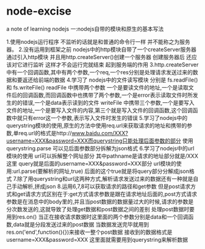 # node-excise
a note of learning nodejs 
一:nodejs自带的模块和原生的基本写法

1.使用nodejs运行程序  不监听的话就是和普通的命令行一样  并不能称之为服务器。
2.没有运用到框架之前  nodejs中的http模块自带了一个createServer服务器  通过引入http模块 并且用http.createServer()创建一个服务器  创建服务器后  还应该对它进行监听  这样才不会运行完就结束  起到服务端的作用
3.http.createServer中有一个回调函数,其中有两个参数,一个req,一个res分别是处理请求发送过来的数据和要返还给前端的数据
4.学习了 nodejs中的文件读写模块  分别是 fs.readFile() 和 fs.writeFile()  readFile 中携带两个参数   一个是要读文件的地址,一个是读取文件后的回调函数,而回调函数中也携带了两个参数,一个是error表示读取文件时所发生的的错误,一个是data表示读到的文件     writeFile 中携带三个参数,一个是要写入文件的地址,一个是要写入文件的内容,第三个就是写入文件的回调函数,这个回调函数中就只有error这一个参数,表示写入文件时发生的错误
5.学习了nodejs中的querystring模块的使用,原生的方法中使用req.url来获取请求的地址和携带的参数,单req.url的格式是http://www.baidu.com/XXX?username=XXX&password=XXX而querystring只能处理后面参数的部分  使用querystring.parse  可以见后面参数部分拆解为json格式 
6.学习了nodejs中的url模块的使用 url可以拆解整个网址部分   其中pathname是请求的地址部分就是/XXX这里  query就是后面的username=XXX&password=XXX部分  url模块的使用:url.parse(要解析的网址,true)  后面的这个true就是将query部分分解成json格式
7.除了用querystring和url这两种方式,解析请求发送过来的数据还有一种就是自己手动解析,拼成json
8.运用6,7,8可以获取请求的路径和get参数 但是post请求方式和get请求方式区别在于:get方式请求参数是跟在请求地址后面的,post方式请求参数是在消息中的body里的,并且当post数据的数据量过大的时候,请求的参数是分次数发送的,这就导致了处理get数据和post数据之间的差别 处理post数据时要用到res.on()  当正在接收请求数据时这里面的两个参数分别是data和一个回调函数,data就是分段发送过来的post数据   当数据发送完毕就用到res.on('end',function(){})来接收一整个post数据  接收到的数据格式是username=XXX&password=XXX  这里面就需要用到querystring来解析数据

